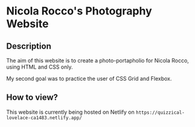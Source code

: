 # Nicola Rocco's Photography Website

## Description

The aim of this website is to create a photo-portapholio for Nicola Rocco, using HTML and CSS only.

My second goal was to practice the user of CSS Grid and Flexbox.

## How to view?

This website is currently being hosted on Netlify on `https://quizzical-lovelace-ca1483.netlify.app/`
